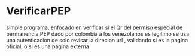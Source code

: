 # VerificarPEP
 simple programa, enfocado en verificar si el Qr del permiso especial de permanencia PEP dado por colombia a los venezolanos es legitimo
se usa una autenticacion de solo revisar la direcion url , validando si es la pagina oficial, o si es una pagina externa
